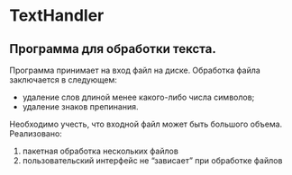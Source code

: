 # TextHandler
## Программа для обработки текста.
Программа принимает на вход файл на диске. 
Обработка файла заключается в следующем:
* удаление слов длиной менее какого-либо числа символов;
* удаление знаков препинания.

Необходимо учесть, что входной файл может быть большого объема.
Реализовано:
1) пакетная обработка нескольких файлов
2) пользовательский интерфейс не “зависает” при обработке файлов
